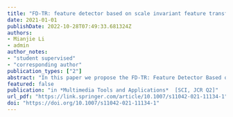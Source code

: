 ```yaml
---
title: "FD-TR: feature detector based on scale invariant feature transform and bidirectional feature regionalization for digital image watermarking"
date: 2021-01-01
publishDate: 2022-10-28T07:49:33.681324Z
authors: 
- Mianjie Li
- admin
author_notes:
- "student supervised"
- "corresponding author"
publication_types: ["2"]
abstract: "In this paper we propose the FD-TR: Feature Detector Based on Scale Invariant Feature Transform and Bidirectional Feature Regionalization for digital image watermarking. The Scale Invariant Feature Transform method is applied to extract keypoints and an Edge and Neighbor Filtering method is proposed to generate the candidate feature points. Then the Bidirectional Feature Regionalization method is proposed and applied in order to classify candidate feature points and form candidate feature regions. On this basis, the Candidate Feature Region Filtering method is proposed to select the final feature regions for watermarking. During the watermarking process, the Nonsubsampled Contourlet Transform is employed to the extracted feature regions to extract the low-frequency coefficients. Next, we use the Diagonal Matrix-based Spread Transform Dither Modulation for watermark embedding and extraction. Extensive experiments have been conducted to evaluate the performance of the proposed scheme and the comparison with existing methods demonstrate that the proposed method is superior to the existing methods in terms of robustness and quality."
featured: false
publication: "in *Multimedia Tools and Applications*  [SCI, JCR Q2]"
url_pdf: "https://link.springer.com/article/10.1007/s11042-021-11134-1"
doi: "https://doi.org/10.1007/s11042-021-11134-1"
---
```


